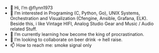 - 👋 Hi, I’m @flynn1973
- 👀 I’m interested in Programing (C, Python, Go), UNIX Systems, Orchestration and Visualization (Cfengine, Ansible, Grafana, ELK). Beside this, i like Vintage HIFI, Analog Studio Gear and Music / Audio related Stuff.
- 🌱 I’m currently learning how become the king of procrastination.
- 💞️ I’m looking to collaborate on beer drink -> hell raise.
- 📫 How to reach me: smoke signal only

<!---
flynn1973/flynn1973 is a ✨ special ✨ repository because its `README.md` (this file) appears on your GitHub profile.
You can click the Preview link to take a look at your changes.
--->

